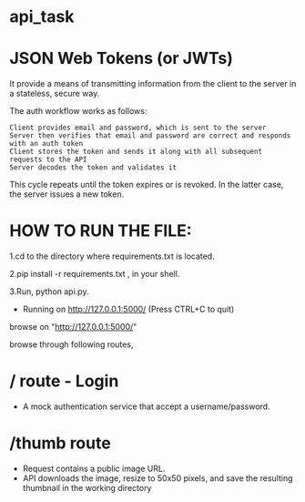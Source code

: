 # api_task

# JSON Web Tokens (or JWTs) 
It provide a means of transmitting information from the client to the server in a stateless, secure way.

The auth workflow works as follows:

    Client provides email and password, which is sent to the server
    Server then verifies that email and password are correct and responds with an auth token
    Client stores the token and sends it along with all subsequent requests to the API
    Server decodes the token and validates it
This cycle repeats until the token expires or is revoked. In the latter case, the server issues a new token.

# HOW TO RUN THE FILE:

1.cd to the directory where requirements.txt is located.

2.pip install -r requirements.txt , in your shell.

3.Run, python api.py.

* Running on http://127.0.0.1:5000/ (Press CTRL+C to quit)

browse on "http://127.0.0.1:5000/"

browse through following routes,

# / route - Login
-   A mock authentication service that accept a username/password.

# /thumb route 
-	Request contains a public image URL.
-	API downloads the image, resize to 50x50 pixels, and save the resulting thumbnail in the working directory
